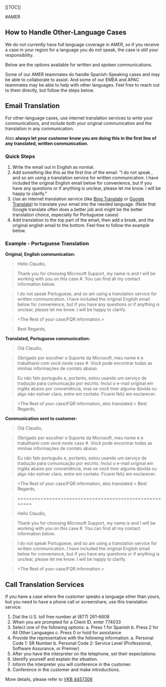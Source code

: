 [[_TOC_]]


#AMER

## How to Handle Other-Language Cases
We do not currently have full language coverage in AMER, so if you receive a case in your region for a language you do not speak, the case is still your responsibility.

Below are the options available for written and spoken communications.

Some of our AMER teammates do handle Spanish-Speaking cases and may be able to collaborate to assist.
And some of our EMEA and APAC teammates may be able to help with other languages. 
Feel free to reach out to them directly, but follow the steps below.

## Email Translation

For other-language cases, use internet translation services to write your communications, and include both your original communication and the translation in any communication.

Also **always let your customer know you are doing this in the first line of any translated, written communication.**

### Quick Steps
1. Write the email out in English as normal.
2. Add something like this as the first line of the email:
	"I do not speak <LANGUAGE>, and so am using a translation service for written communication. I have included the original English email below for convenience, but if you have any questions or if anything is unclear, please let me know. I will be happy to clarify."
3. Use an internet translation service (like [Bing Translate](https://www.bing.com/translator/) or [Google Translate](https://translate.google.com/)) to translate your email into the needed language. (Note that Google translate often does a better job and might be the better translation choice, especially for Portuguese cases)
4. Add translation to the top part of the email, then add a break, and the original english email to the bottom. Feel free to follow the example below.

### Example - Portuguese Translation

**Original, English communication:**

> Hello Claudio,
	
>Thank you for choosing Microsoft Support, my name is <NAME> and I will be working with you on this case #. You can find all my contact information below. 
	
>I do not speak Portuguese, and so am using a translation service for written communication. I have included the original English email below for convenience, but if you have any questions or if anything is unclear, please let me know. I will be happy to clarify.
	
><The Rest of your case/FQR  information.>
	
>Best Regards, 
><signature>

**Translated, Portuguese communication:**

> Olá Claudio,
	
> Obrigado por escolher o Suporte da Microsoft, meu nome é <NAME> e trabalharei com você neste caso #. Você pode encontrar todas as minhas informações de contato abaixo.
	
> Eu não falo português e, portanto, estou usando um serviço de tradução para comunicação por escrito. Incluí o e-mail original em inglês abaixo por conveniência, mas se você tiver alguma dúvida ou algo não estiver claro, entre em contato. Ficarei feliz em esclarecer.
	
> <The Rest of your case/FQR  information, also translated.>
> Best Regards,
  <signature>

**Communication sent to customer:**

> Olá Claudio,
	
> Obrigado por escolher o Suporte da Microsoft, meu nome é <NAME> e trabalharei com você neste caso #. Você pode encontrar todas as minhas informações de contato abaixo.
	
> Eu não falo português e, portanto, estou usando um serviço de tradução para comunicação por escrito. Incluí o e-mail original em inglês abaixo por conveniência, mas se você tiver alguma dúvida ou algo não estiver claro, entre em contato. Ficarei feliz em esclarecer.
	
> <The Rest of your case/FQR  information, also translated.>
> Best Regards,
  <signature>

>
> =======================================================
> 
> Hello Claudio,
	
>Thank you for choosing Microsoft Support, my name is <NAME> and I will be working with you on this case #. You can find all my contact information below. 
	
>I do not speak Portuguese, and so am using a translation service for written communication. I have included the original English email below for convenience, but if you have any questions or if anything is unclear, please let me know. I will be happy to clarify.
	
><The Rest of your case/FQR  information.>
	

## Call Translation Services
If you have a case where the customer speaks a language other than yours, but you need to have a phone call or screenshare, use this translation service:


1. Dial the U.S. toll free number at (877) 261-6608
2. When you are prompted for a Client ID, enter 774033
3. Select one of the following options:
a. Press 1 for Spanish
b. Press 2 for All Other Languages
c. Press 0 or hold for assistance
4. Provide the representative with the following information:
a. Personal Code 1: SR Number
b. Personal Code 2: Service Level (Professional, Software Assurance, or Premier)
5. After you have the interpreter on the telephone, set their expectations:
6. Identify yourself and explain the situation.
7. Inform the interpreter you will conference in the customer.
8. Conference in the customer and make introductions. 

More details, please refer to [VKB 4457308](https://internal.support.services.microsoft.com/en-us/help/4457308)